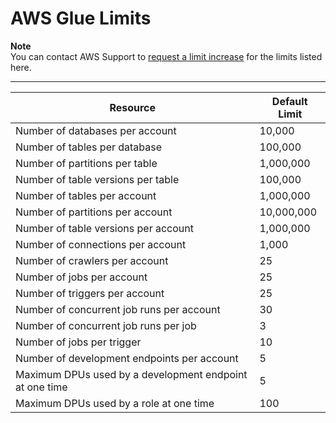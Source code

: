# AWS Glue Limits<a name="troubleshooting-service-limits"></a>

**Note**  
 You can contact AWS Support to  [request a limit increase](http://docs.aws.amazon.com/general/latest/gr/aws_service_limits.html) for the limits listed here\. 


****  

| Resource | Default Limit | 
| --- | --- | 
| Number of databases per account | 10,000 | 
| Number of tables per database | 100,000 | 
| Number of partitions per table | 1,000,000 | 
| Number of table versions per table | 100,000 | 
| Number of tables per account | 1,000,000 | 
| Number of partitions per account | 10,000,000 | 
| Number of table versions per account | 1,000,000 | 
| Number of connections per account | 1,000 | 
| Number of crawlers per account | 25 | 
| Number of jobs per account | 25 | 
| Number of triggers per account | 25 | 
| Number of concurrent job runs per account | 30 | 
| Number of concurrent job runs per job | 3 | 
| Number of jobs per trigger | 10 | 
| Number of development endpoints per account | 5 | 
| Maximum DPUs used by a development endpoint at one time | 5 | 
| Maximum DPUs used by a role at one time | 100 | 